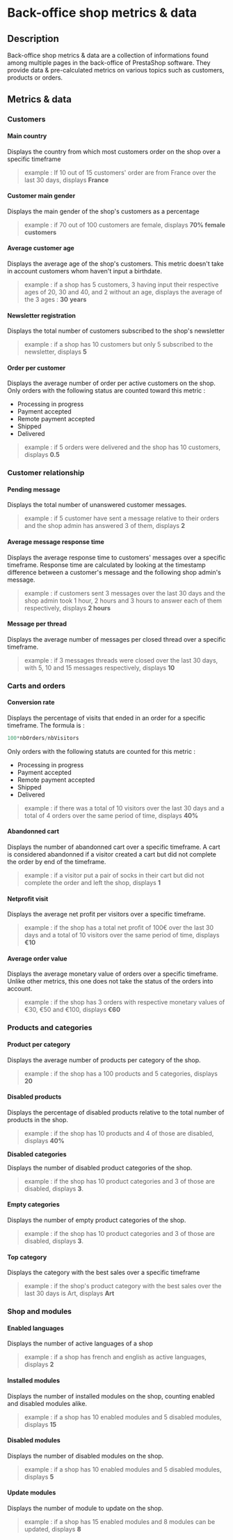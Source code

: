 # Back-office shop metrics & data

## Description

Back-office shop metrics & data are a collection of informations found among multiple pages in the back-office of PrestaShop software. They provide data & pre-calculated metrics on various topics such as customers, products or orders.

## Metrics & data

### Customers

#### Main country

Displays the country from which most customers order on the shop over a specific timeframe

> example : If 10 out of 15 customers' order are from France over the last 30 days, displays **France**

#### Customer main gender

Displays the main gender of the shop's customers as a percentage

> example : if 70 out of 100 customers are female, displays **70% female customers**

#### Average customer age

Displays the average age of the shop's customers. This metric doesn't take in account customers whom haven't input a birthdate.

> example : if a shop has 5 customers, 3 having input their respective ages of 20, 30 and 40, and 2 without an age, displays the average of the 3 ages : **30** **years**

#### Newsletter registration

Displays the total number of customers subscribed to the shop's newsletter

> example : if a shop has 10 customers but only 5 subscribed to the newsletter, displays **5**&#x20;

#### Order per customer

Displays the average number of order per active customers on the shop.\
Only orders with the following status are counted toward this metric :&#x20;

* Processing in progress
* Payment accepted
* Remote payment accepted
* Shipped
* Delivered

> example : if 5 orders were delivered and the shop has 10 customers, displays **0.5**

### Customer relationship

#### Pending message

Displays the total number of unanswered customer messages.

> example : if 5 customer have sent a message relative to their orders and the shop admin has answered 3 of them, displays **2**&#x20;

#### Average message response time

Displays the average response time to customers' messages over a specific timeframe. Response time are calculated by looking at the timestamp difference between a customer's message and the following shop admin's message.

> example : if customers sent 3 messages over the last 30 days and the shop admin took 1 hour, 2 hours and 3 hours to answer each of them respectively, displays **2 hours**

#### Message per thread

Displays the average number of messages per closed thread over a specific timeframe.

> example : if 3 messages threads were closed over the last 30 days, with 5, 10 and 15 messages respectively, displays **10**

### Carts and orders

#### Conversion rate

Displays the percentage of visits that ended in an order for a specific timeframe. The formula is :&#x20;

```php
100*nbOrders/nbVisitors
```

Only orders with the following statuts are counted for this metric :&#x20;

* Processing in progress
* Payment accepted
* Remote payment accepted
* Shipped
* Delivered

> example : if there was a total of 10 visitors over the last 30 days and a total of 4 orders over the same period of time, displays **40%**

#### Abandonned cart

Displays the number of abandonned cart over a specific timeframe. A cart is considered abandonned if a visitor created a cart but did not complete the order by end of the timeframe.

> example : if a visitor put a pair of socks in their cart but did not complete the order and left the shop, displays **1**&#x20;

#### **Netprofit visit**

Displays the average net profit per visitors over a specific timeframe.

> example : if the shop has a total net profit of 100€ over the last 30 days and a total of 10 visitors over the same period of time, displays **€10**&#x20;

#### **Average order value**

Displays the average monetary value of orders over a specific timeframe. Unlike other metrics, this one does not take the status of the orders into account.

> example : if the shop has 3 orders with respective monetary values of €30, €50 and €100, displays **€60**

### **Products and categories**

#### **Product per category**

Displays the average number of products per category of the shop.

> example : if the shop has a 100 products and 5 categories, displays **20**

#### **Disabled products**

Displays the percentage of disabled products relative to the total number of products in the shop.

> example : if the shop has 10 products and 4 of those are disabled, displays **40%**

**Disabled categories**

Displays the number of disabled product categories of the shop.

> example : if the shop has 10 product categories and 3 of those are disabled, displays **3**.

#### Empty categories

Displays the number of empty product categories of the shop.

> example : if the shop has 10 product categories and 3 of those are disabled, displays **3**.

#### Top category

Displays the category with the best sales over a specific timeframe

> example : if the shop's product category with the best sales over the last 30 days is Art, displays **Art**

### Shop and modules

#### Enabled languages

Displays the number of active languages of a shop

> example : if a shop has french and english as active languages, displays **2**

#### Installed modules

Displays the number of installed modules on the shop, counting enabled and disabled modules alike.

> example : if a shop has 10 enabled modules and 5 disabled modules, displays **15**

#### Disabled modules

Displays the number of disabled modules on the shop.

> example : if a shop has 10 enabled modules and 5 disabled modules, displays **5**

#### Update modules

Displays the number of module to update on the shop.

> example : if a shop has 15 enabled modules and 8 modules can be updated, displays **8**
